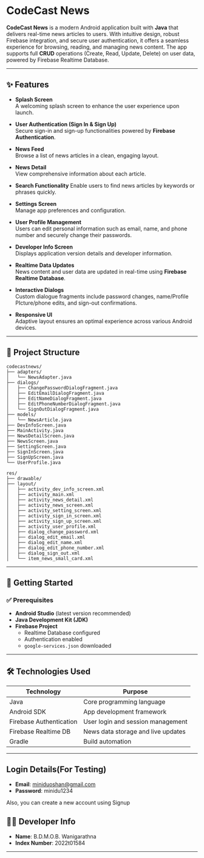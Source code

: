 # CodeCast News

**CodeCast News** is a modern Android application built with **Java** that delivers real-time news articles to users. With intuitive design, robust Firebase integration, and secure user authentication, it offers a seamless experience for browsing, reading, and managing news content. The app supports full **CRUD** operations (Create, Read, Update, Delete) on user data, powered by Firebase Realtime Database.

---

## ✨ Features

- **Splash Screen**  
  A welcoming splash screen to enhance the user experience upon launch.

- **User Authentication (Sign In & Sign Up)**  
  Secure sign-in and sign-up functionalities powered by **Firebase Authentication**.

- **News Feed**  
  Browse a list of news articles in a clean, engaging layout.

- **News Detail**  
  View comprehensive information about each article.

- **Search Functionality**
  Enable users to find news articles by keywords or phrases quickly.
  
- **Settings Screen**  
  Manage app preferences and configuration.

- **User Profile Management**  
  Users can edit personal information such as email, name, and phone number and securely change their passwords.

- **Developer Info Screen**  
  Displays application version details and developer information.

- **Realtime Data Updates**  
  News content and user data are updated in real-time using **Firebase Realtime Database**.

- **Interactive Dialogs**  
  Custom dialogue fragments include password changes, name/Profile PIcture/phone edits, and sign-out confirmations.

- **Responsive UI**  
  Adaptive layout ensures an optimal experience across various Android devices.

---


## 📁 Project Structure

```
codecastnews/
├── adapters/
│   └── NewsAdapter.java
├── dialogs/
│   ├── ChangePasswordDialogFragment.java
│   ├── EditEmailDialogFragment.java
│   ├── EditNameDialogFragment.java
│   ├── EditPhoneNumberDialogFragment.java
│   └── SignOutDialogFragment.java
├── models/
│   └── NewsArticle.java
├── DevInfoScreen.java
├── MainActivity.java
├── NewsDetailScreen.java
├── NewsScreen.java
├── SettingScreen.java
├── SignInScreen.java
├── SignUpScreen.java
└── UserProfile.java

res/
├── drawable/
├── layout/
│   ├── activity_dev_info_screen.xml
│   ├── activity_main.xml
│   ├── activity_news_detail.xml
│   ├── activity_news_screen.xml
│   ├── activity_setting_screen.xml
│   ├── activity_sign_in_screen.xml
│   ├── activity_sign_up_screen.xml
│   ├── activity_user_profile.xml
│   ├── dialog_change_password.xml
│   ├── dialog_edit_email.xml
│   ├── dialog_edit_name.xml
│   ├── dialog_edit_phone_number.xml
│   ├── dialog_sign_out.xml
│   └── item_news_small_card.xml
```

---

## 🚀 Getting Started

### ✅ Prerequisites

- **Android Studio** (latest version recommended)  
- **Java Development Kit (JDK)**  
- **Firebase Project**  
  - Realtime Database configured  
  - Authentication enabled  
  - `google-services.json` downloaded  

---

## 🛠️ Technologies Used

| Technology              | Purpose                                 |
|-------------------------|------------------------------------------|
| Java                    | Core programming language                |
| Android SDK             | App development framework                |
| Firebase Authentication | User login and session management        |
| Firebase Realtime DB    | News data storage and live updates       |
| Gradle                  | Build automation                         |

---


## Login Details(For Testing)
- **Email**: miniduoshan@gmail.com
- **Password**: minidu1234

Also, you can create a new account using Signup


## 👨‍💻 Developer Info

- **Name**: B.D.M.O.B. Wanigarathna  
- **Index Number**: 2022t01584  

---


